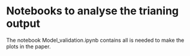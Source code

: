 # Notebooks to analyse the trianing output
The notebook Model_validation.ipynb contains all is needed to make the plots in the paper.
